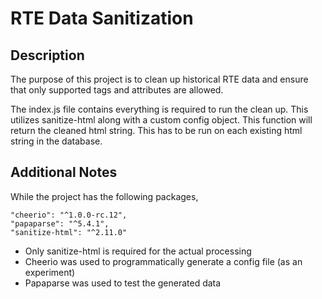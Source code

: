# RTE Data Sanitization

## Description

The purpose of this project is to clean up historical RTE data and ensure that only supported tags and attributes are allowed.

The index.js file contains everything is required to run the clean up. This utilizes sanitize-html along with a custom config object. This function will return the cleaned html string. This has to be run on each existing html string in the database.

## Additional Notes

While the project has the following packages,

    "cheerio": "^1.0.0-rc.12",
    "papaparse": "^5.4.1",
    "sanitize-html": "^2.11.0"

- Only sanitize-html is required for the actual processing
- Cheerio was used to programmatically generate a config file (as an experiment)
- Papaparse was used to test the generated data

